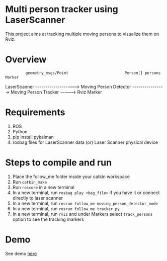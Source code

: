 Multi person tracker using LaserScanner
=======================================

This project aims at tracking multiple moving persons to visualize them on Rviz.


Overview
========


             geometry_msgs/Point                         Person[] persons                        Marker
LaserScanner -------------------> Moving Person Detector ----------------> Moving Person Tracker -----> Rviz
                                                            Marker


Requirements
============
1. ROS
2. Python
3. pip install pykalman
4. rosbag files for LaserScanner data (or) Laser Scanner physical device


Steps to compile and run
========================
1. Place the follow_me folder inside your catkin workspace
2. Run `catkin_make`
3. Run `roscore` in a new terminal
4. In a new terminal, run `rosbag play <bag_file>` if you have it or connect directly to laser scanner
5. In a new terminal, run `rosrun follow_me moving_person_detector_node`
6. In a new terminal, run `rosrun follow_me tracker.py`
7. In a new terminal, run `rviz` and under Markers select `track_persons` option to see the tracking markers

Demo
====
See demo [here](https://www.loom.com/share/b17e1bf5ea3d4df4950938964182b80e)
